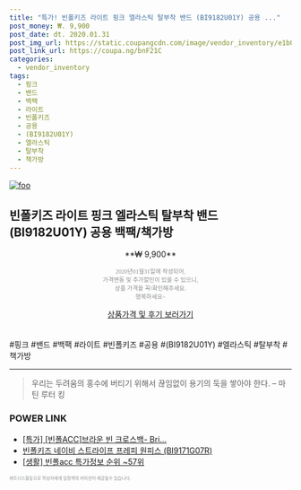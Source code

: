 ```yaml
--- 
title: "특가! 빈폴키즈 라이트 핑크 엘라스틱 탈부착 밴드 (BI9182U01Y) 공용 ..." 
post_money: ₩. 9,900 
post_date: dt. 2020.01.31 
post_img_url: https://static.coupangcdn.com/image/vendor_inventory/e1b0/6f39d1207474b1697e5f38800fbba8415b5edf5d0461f5a5eea46f92d883.jpg 
post_link_url: https://coupa.ng/bnF21C 
categories: 
  - vendor_inventory 
tags: 
  - 핑크 
  - 밴드 
  - 백팩 
  - 라이트 
  - 빈폴키즈 
  - 공용 
  - (BI9182U01Y) 
  - 엘라스틱 
  - 탈부착 
  - 책가방 
--- 
```

[![foo](https://static.coupangcdn.com/image/vendor_inventory/e1b0/6f39d1207474b1697e5f38800fbba8415b5edf5d0461f5a5eea46f92d883.jpg)](https://coupa.ng/bnF21C) 

## 빈폴키즈 라이트 핑크 엘라스틱 탈부착 밴드 (BI9182U01Y) 공용 백팩/책가방 
<p style="text-align: center;">**₩ 9,900**</p> 
<p style="text-align: center;"><span style="color: #898c8f; font-family: Georgia,Times,serif; font-size: 0.75em;">2020년01월31일에 작성되어, <br>가격변동 및 추가할인이 있을 수 있으니,<br> 상품 가격을 꼭!확인해주세요.<br>행복하세요~</span> 
</p>	 
<div markdown="0" style="text-align: center;"><a href="https://coupa.ng/bnF21C" class="btn btn--success">상품가격 및 후기 보러가기</a></div> 
<br><br> 
  #핑크 #밴드 #백팩 #라이트 #빈폴키즈 #공용 #(BI9182U01Y) #엘라스틱 #탈부착 #책가방 
<hr> 

> 우리는 두려움의 홍수에 버티기 위해서 끊임없이 용기의 둑을 쌓아야 한다. – 마틴 루터 킹 


### POWER LINK

* <a href="https://blog.naver.com/sakai111/221788930500" target="_blank">[특가] [빈폴ACC]브라운 빈 크로스백- Bri...</a>
* <a href="https://blog.naver.com/santokki14/221781896644" target="_blank">빈폴키즈 네이비 스트라이프 프레피 원피스 (BI9171G07R)</a>
* <a href="https://blog.naver.com/sakai111/221781928867" target="_blank"> [생활] 빈폴acc 특가정보 순위 ~57위</a>

<span style="color: #898c8f; font-family: Georgia,Times,serif; font-size: 0.55em;">파트너스활동으로 작성자에게 일정액의 커미션이 제공될수 있습니다.</span> 
